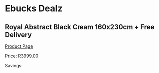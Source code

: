 
# Ebucks Dealz
## Royal Abstract Black Cream 160x230cm + Free Delivery
[Product Page](https://www.ebucks.com/web/shop/productSelected.do?prodId=1210577843&catId=1209942441)

Price: R3999.00

Savings: 


	